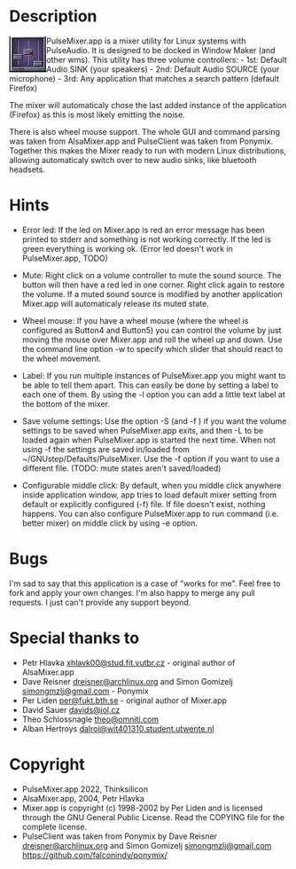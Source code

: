 # Description
<img src="screenshot.png" alt="PulseMixer.app Screenshot" align="left" >
PulseMixer.app is a mixer utility for Linux systems with PulseAudio.
It is designed to be docked in Window Maker (and other wms). This utility has
three volume controllers:
- 1st: Default Audio SINK (your speakers)
- 2nd: Default Audio SOURCE (your microphone)
- 3rd: Any application that matches a search pattern (default Firefox)

The mixer will automaticaly chose the last added instance of the
application (Firefox) as this is most likely emitting the noise.

There is also wheel mouse support.
The whole GUI and command parsing was taken from AlsaMixer.app and
PulseClient was taken from Ponymix. Together this makes the
Mixer ready to run with modern Linux distributions, allowing
automaticaly switch over to new audio sinks, like bluetooth headsets.


# Hints
- Error led:
	If the led on Mixer.app is red an error message has 
	been printed to stderr and something is not working 
	correctly. If the led is green everything is working ok.
	(Error led doesn't work in PulseMixer.app, TODO)

- Mute:
	Right click on a volume controller to mute the sound
	source. The button will then have a red led in one corner.
	Right click again to restore the volume. If a muted sound
	source is modified by another application Mixer.app will 
	automaticaly release its muted state.

- Wheel mouse:
	If you have a wheel mouse (where the wheel is configured as 
	Button4 and Button5) you can control the volume by just moving
	the mouse over Mixer.app and roll the wheel up and down. Use 
	the command line option -w to specify which slider that should 
	react to the wheel movement.

- Label:
	If you run multiple instances of PulseMixer.app you might want
	to be able to tell them apart. This can easily be done
	by setting a label to each one of them. By using the -l
	option you can add a little text label at the bottom of
	the mixer.

- Save volume settings:
	Use the option -S (and -f <file>) if you want the volume 
	settings to be saved when PulseMixer.app exits, and then 
	-L to be loaded again when PulseMixer.app is started the next time.
	When not using -f the settings are saved in/loaded from
	~/GNUstep/Defaults/PulseMixer. Use the -f <file> option
	if you want to use a different file.
	(TODO: mute states aren't saved/loaded)

- Configurable middle click:
	By default, when you middle click anywhere inside application
	window, app tries to load default mixer setting from default
	or explicitly configured (-f) file. If file doesn't exist,
	nothing happens.
	You can also configure PulseMixer.app to run command (i.e.
	better mixer) on middle click by using -e <command> option.

# Bugs
I'm sad to say that this application is a case of "works for me".
Feel free to fork and apply your own changes. I'm also happy to
merge any pull requests. I just can't provide any support beyond.


# Special thanks to
- Petr Hlavka <xhlavk00@stud.fit.vutbr.cz> - original author of AlsaMixer.app
- Dave Reisner <dreisner@archlinux.org> and Simon Gomizelj <simongmzlj@gmail.com> - Ponymix
- Per Liden <per@fukt.bth.se> - original author of Mixer.app
- David Sauer <davids@iol.cz>
- Theo Schlossnagle <theo@omniti.com>
- Alban Hertroys <dalroi@wit401310.student.utwente.nl>


# Copyright
- PulseMixer.app 2022, Thinksilicon
- AlsaMixer.app, 2004, Petr Hlavka
- Mixer.app is copyright (c) 1998-2002 by Per Liden and is licensed through the GNU General Public License. Read the COPYING file for the complete license.
- PulseClient was taken from Ponymix by Dave Reisner <dreisner@archlinux.org> and Simon Gomizelj <simongmzlj@gmail.com> https://github.com/falconindy/ponymix/
